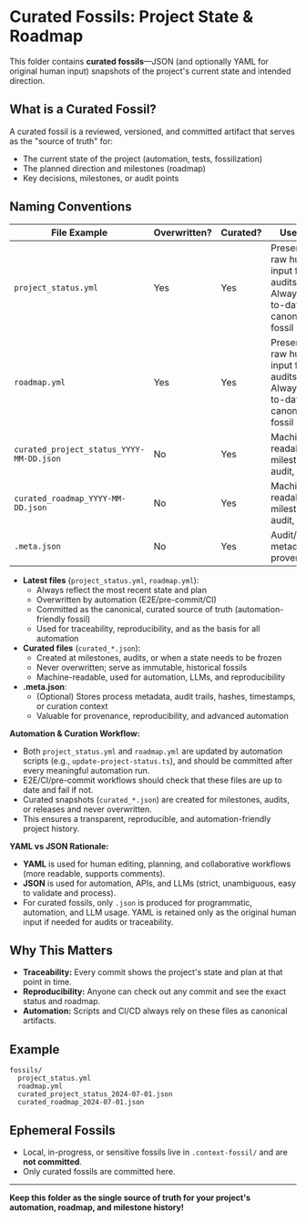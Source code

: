 # Curated Fossils: Project State & Roadmap

This folder contains **curated fossils**—JSON (and optionally YAML for original human input) snapshots of the project's current state and intended direction.

## What is a Curated Fossil?
A curated fossil is a reviewed, versioned, and committed artifact that serves as the "source of truth" for:
- The current state of the project (automation, tests, fossilization)
- The planned direction and milestones (roadmap)
- Key decisions, milestones, or audit points

## Naming Conventions

| File Example                                 | Overwritten? | Curated? | Use Case                |
|----------------------------------------------|--------------|----------|-------------------------|
| `project_status.yml`                         | Yes          | Yes      | Preserves raw human input for audits, LLMs, Always up-to-date, canonical fossil |
| `roadmap.yml`                                | Yes          | Yes      | Preserves raw human input for audits, LLMs, Always up-to-date, canonical fossil |
| `curated_project_status_YYYY-MM-DD.json`     | No           | Yes      | Machine-readable, milestone, audit, freeze |
| `curated_roadmap_YYYY-MM-DD.json`           | No           | Yes      | Machine-readable, milestone, audit, freeze |
| `.meta.json`                                 | No           | Yes      | Audit/process metadata, provenance |

- **Latest files** (`project_status.yml`, `roadmap.yml`):
  - Always reflect the most recent state and plan
  - Overwritten by automation (E2E/pre-commit/CI)
  - Committed as the canonical, curated source of truth (automation-friendly fossil)
  - Used for traceability, reproducibility, and as the basis for all automation
- **Curated files** (`curated_*.json`):
  - Created at milestones, audits, or when a state needs to be frozen
  - Never overwritten; serve as immutable, historical fossils
  - Machine-readable, used for automation, LLMs, and reproducibility
- **.meta.json**:
  - (Optional) Stores process metadata, audit trails, hashes, timestamps, or curation context
  - Valuable for provenance, reproducibility, and advanced automation

**Automation & Curation Workflow:**
- Both `project_status.yml` and `roadmap.yml` are updated by automation scripts (e.g., `update-project-status.ts`), and should be committed after every meaningful automation run.
- E2E/CI/pre-commit workflows should check that these files are up to date and fail if not.
- Curated snapshots (`curated_*.json`) are created for milestones, audits, or releases and never overwritten.
- This ensures a transparent, reproducible, and automation-friendly project history.

**YAML vs JSON Rationale:**
- **YAML** is used for human editing, planning, and collaborative workflows (more readable, supports comments).
- **JSON** is used for automation, APIs, and LLMs (strict, unambiguous, easy to validate and process).
- For curated fossils, only `.json` is produced for programmatic, automation, and LLM usage. YAML is retained only as the original human input if needed for audits or traceability.

## Why This Matters
- **Traceability:** Every commit shows the project's state and plan at that point in time.
- **Reproducibility:** Anyone can check out any commit and see the exact status and roadmap.
- **Automation:** Scripts and CI/CD always rely on these files as canonical artifacts.

## Example
```
fossils/
  project_status.yml
  roadmap.yml
  curated_project_status_2024-07-01.json
  curated_roadmap_2024-07-01.json
```

## Ephemeral Fossils
- Local, in-progress, or sensitive fossils live in `.context-fossil/` and are **not committed**.
- Only curated fossils are committed here.

---

**Keep this folder as the single source of truth for your project's automation, roadmap, and milestone history!** 
